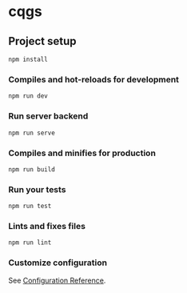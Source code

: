 # cqgs

## Project setup
```
npm install
```

### Compiles and hot-reloads for development
```
npm run dev
```

### Run server backend
```
npm run serve
```

### Compiles and minifies for production
```
npm run build
```

### Run your tests
```
npm run test
```

### Lints and fixes files
```
npm run lint
```

### Customize configuration
See [Configuration Reference](https://cli.vuejs.org/config/).
